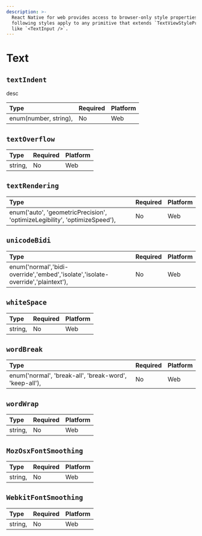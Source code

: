 ```yaml
---
description: >-
  React Native for web provides access to browser-only style properties. The
  following styles apply to any primitive that extends `TextViewStylePropTypes`
  like `<TextInput />`.
---
```


# Text

## `textIndent`

desc

| Type                    | Required | Platform |
| :---------------------- | :------- | :------- |
| enum\(number, string\), | No       | Web      |

## `textOverflow`

| Type    | Required | Platform |
| :------ | :------- | :------- |
| string, | No       | Web      |

## `textRendering`

| Type                                                                         | Required | Platform |
| :--------------------------------------------------------------------------- | :------- | :------- |
| enum\('auto', 'geometricPrecision', 'optimizeLegibility', 'optimizeSpeed'\), | No       | Web      |

## `unicodeBidi`

| Type                                                                               | Required | Platform |
| :--------------------------------------------------------------------------------- | :------- | :------- |
| enum\('normal','bidi-override','embed','isolate','isolate-override','plaintext'\), | No       | Web      |

## `whiteSpace`

| Type    | Required | Platform |
| :------ | :------- | :------- |
| string, | No       | Web      |

## `wordBreak`

| Type                                                     | Required | Platform |
| :------------------------------------------------------- | :------- | :------- |
| enum\('normal', 'break-all', 'break-word', 'keep-all'\), | No       | Web      |

## `wordWrap`

| Type    | Required | Platform |
| :------ | :------- | :------- |
| string, | No       | Web      |

## `MozOsxFontSmoothing`

| Type    | Required | Platform |
| :------ | :------- | :------- |
| string, | No       | Web      |

## `WebkitFontSmoothing`

| Type    | Required | Platform |
| :------ | :------- | :------- |
| string, | No       | Web      |
